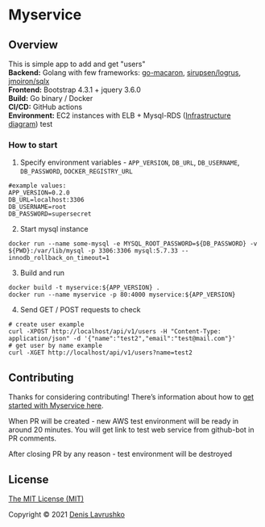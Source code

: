 # Myservice

## Overview
This is simple app to add and get "users"<br>
**Backend:** Golang with few frameworks: [go-macaron](https://go-macaron.com), [sirupsen/logrus](https://github.com/sirupsen/logrus), [jmoiron/sqlx](https://github.com/jmoiron/sqlx) <br>
**Frontend:** Bootstrap 4.3.1 + jquery 3.6.0 <br>
**Build:** Go binary / Docker <br>
**CI/CD:** GitHub actions <br>
**Environment:** EC2 instances with ELB + Mysql-RDS ([Infrastructure diagram](myservice_diargam_aws.png))
test
### How to start
1. Specify environment variables - `APP_VERSION`, `DB_URL`, `DB_USERNAME`, `DB_PASSWORD`, `DOCKER_REGISTRY_URL`
```shell
#example values:
APP_VERSION=0.2.0
DB_URL=localhost:3306
DB_USERNAME=root
DB_PASSWORD=supersecret
```
2. Start mysql instance
```shell
docker run --name some-mysql -e MYSQL_ROOT_PASSWORD=${DB_PASSWORD} -v ${PWD}:/var/lib/mysql -p 3306:3306 mysql:5.7.33 --innodb_rollback_on_timeout=1
```
3. Build and run
```shell
docker build -t myservice:${APP_VERSION} .
docker run --name myservice -p 80:4000 myservice:${APP_VERSION}
```
4. Send GET / POST requests to check
```shell
# create user example
curl -XPOST http://localhost/api/v1/users -H "Content-Type: application/json" -d '{"name":"test2","email":"test@mail.com"}'
# get user by name example
curl -XGET http://localhost/api/v1/users?name=test2
```

## Contributing

Thanks for considering contributing! There’s information about how to [get started with Myservice here](CONTRIBUTE.md).

When PR will be created - new AWS test environment will be ready in around 20 minutes. You will get link to test web service from github-bot
in PR comments.

After closing PR by any reason - test environment will be destroyed

## License

[The MIT License (MIT)](LICENSE.md)

Copyright © 2021 [Denis Lavrushko](https://dlavrushko.de)